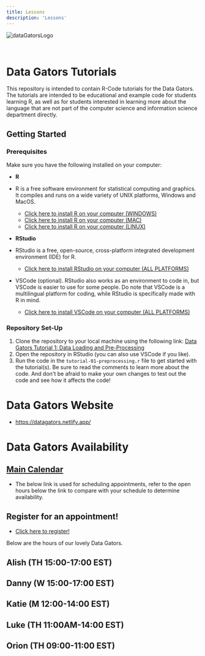 ```yaml
---
title: Lessons
description: 'Lessons'
---
```


![dataGatorsLogo](/images/main/bot.png)
<!-- add a line drop -->
<center> &#x200B; </center>

# Data Gators Tutorials

This repository is intended to contain R-Code tutorials for the Data Gators. The tutorials are intended to be educational and example code for students learning R, as well as for students interested in learning more about the language that are not part of the computer science and information science department directly.

## Getting Started

### Prerequisites

Make sure you have the following installed on your computer:

- **R**
- R is a free software environment for statistical computing and graphics. It compiles and runs on a wide variety of UNIX platforms, Windows and MacOS.

  - [Click here to install R on your computer (WINDOWS)](https://cran.r-project.org/bin/windows/base/)
  - [Click here to install R on your computer (MAC)](https://cran.r-project.org/bin/macosx/)
  - [Click here to install R on your computer (LINUX)](https://cran.r-project.org/bin/linux/)
- **RStudio**
- RStudio is a free, open-source, cross-platform integrated development environment (IDE) for R.

  - [Click here to install RStudio on your computer (ALL PLATFORMS)](https://posit.co/download/rstudio-desktop/)
- VSCode (optional). RStudio also works as an environment to code in, but VSCode is easier to use for some people. Do note that VSCode is a multilingual platform for coding, while RStudio is specifically made with R in mind.

  - [Click here to install VSCode on your computer (ALL PLATFORMS)](https://code.visualstudio.com/Download)

### Repository Set-Up

1. Clone the repository to your local machine using the following link: [Data Gators Tutorial 1: Data Loading and Pre-Processing]()
2. Open the repository in RStudio (you can also use VSCode if you like).
3. Run the code in the `tutorial-01-preprocessing.r` file to get started with the tutorial(s). Be sure to read the comments to learn more about the code. And don't be afraid to make your own changes to test out the code and see how it affects the code!

# Data Gators Website

- https://datagators.netlify.app/

# Data Gators Availability

## [Main Calendar](https://calendar.google.com/calendar/u/0/r?cid=Y19lOWY2YjRmZGU3ZjQ5MWZmZjI3NjdjZGJhOGY3N2ZlMmE5MjQxZTViYmFhNDU4NDFkNDAzODI5MmNjMWY3MWZhQGdyb3VwLmNhbGVuZGFyLmdvb2dsZS5jb20)

- The below link is used for scheduling appointments, refer to the open hours below the link to compare with your schedule to determine availability.

## Register for an appointment!

- [Click here to register!](https://data-gators.com/contacts/calendar/)

Below are the hours of our lovely Data Gators.

## Alish (TH 15:00-17:00 EST)

## Danny (W 15:00-17:00 EST)

## Katie (M 12:00-14:00 EST)

## Luke (TH 11:00AM-14:00 EST)

## Orion (TH 09:00-11:00 EST)
